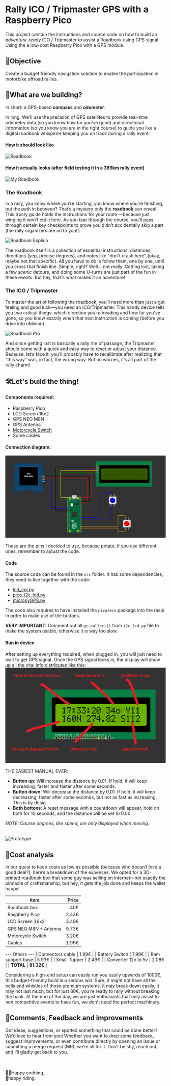 # Rally ICO / Tripmaster GPS with a Raspberry Pico

This project contain the instructions and source code on how to build an *adventure-ready* ICO / Tripmaster to assist a Roadbook using GPS signal. Using the a low-cost Raspberry Pico with a GPS module.

## 🎯Objective  
Create a budget friendly navigation solution to enable the participation in motorbike offroad rallies.

## 🧭What are we building?
In short: a GPS-based **compass** and **odometer**.

In long: We'll use the precision of GPS satellites to provide real-time odometry data (so you know how far you've gone) and directional information (so you know you are in the right course) to guide you like a digital roadbook whisperer keeping you on track during a rally event.

#### How it should look like

![Roadbook](https://c8.alamy.com/comp/2F3BXC4/ambiance-roadbook-during-stage-10-of-the-dakar-2020-between-haradh-and-shubaytah-608-km-ss-534-km-in-saudi-arabia-on-january-15-2020-photo-francois-flamand-dppi-2F3BXC4.jpg)

#### How it actually looks (after field testing it in a 389km rally event)
![My Roadbook](img/my-roadbook.JPG)

### The Roadbook
In a rally, you know where you’re starting, you know where you’re finishing, but the path in between? That’s a mystery only the **roadbook** can reveal. This trusty guide holds the instructions for your route —because just winging it won’t cut it here. As you tear through the course, you’ll pass through certain key checkpoints to prove you didn’t accidentally skip a part (the rally organizers are on to you!).

![Roadbook Explain](https://thumb.ac-illust.com/bc/bcc5f61e5c3ea98060a2d641318a1fcd_t.jpeg)

The roadbook itself is a collection of essential instructions: distances, directions (yep, precise degrees), and notes like "don't crash here" (okay, maybe not that specific). All you have to do is follow them, one by one, until you cross that finish line. Simple, right? Well... not really. Getting lost, taking a few *scenic* detours, and doing some U-turns are just part of the fun in these events. But hey, that's what makes it an adventure!

### The ICO / Tripmaster
To master the art of following the roadbook, you’ll need more than just a gut feeling and good luck—you need an ICO/Tripmaster. This handy device tells you two critical things: which direction you’re heading and how far you've gone, so you know exactly when that next instruction is coming (before you drive into oblivion).

![Roadbook Pro](https://c8.alamy.com/comp/2F3B717/roadbook-on-a-bike-during-the-dakar-2019-stage-1-lima-to-pisco-peru-on-january-7-photo-florent-gooden-dppi-2F3B717.jpg)

And since getting lost is basically a rally rite of passage, the Tripmaster should come with a quick and easy way to reset or adjust your distance. Because, let’s face it, you’ll probably have to recalibrate after realizing that "this way" was, in fact, the wrong way. But no worries, it’s all part of the rally charm!

## 🛠️Let's build the thing!

#### Components required:
 - Raspberry Pico           
 - LCD Screen 16x2          
 - GPS NEO M8N              
 - GPS Antenna        
 - [Motorcycle Switch](img/switch.png)
 - Some cables

#### Connection diagram:

![Connection Schema](img/schema.png)

These are the pins I decided to use, because potato, if you use different ones, remember to ajdust the code.

#### Code

The source code can be found in the `src` folder. It has some dependencies, they need to live together with the code:
 - [lcd_api.py](https://github.com/oguzhanbaser/picoWorkspace/blob/master/pico-w-telegram/lcd_api.py)
 - [pico_i2c_lcd.py](https://github.com/oguzhanbaser/picoWorkspace/blob/master/pico-w-telegram/i2c_lcd.py)
 - [micropyGPS.py](https://github.com/inmcm/micropyGPS/blob/master/micropyGPS.py)

The code also requires to have installed the `picozero` package into the raspi in order to make use of the buttons.

**VERY IMPORTANT:** Comment out all `gc.collect()` from `i2c_lcd.py` file to make the system usable, otherwise it is way too slow.

#### Run in device
After setting up everything required, when plugged in, you will just need to wait to get GPS signal. Once the GPS signal locks in, the display will show up all the vital info distributed like this:
![Screen](img/screen.png)

THE EASIEST MANUAL EVER:
- **Button up**: Will increase the distance by 0.01. If hold, it will keep increasing, faster and faster after some seconds. 
- **Button down**: Will decrease the distance by 0.01. If hold, it will keep decreasing, faster after some seconds, but not as fast as increasing. This is by desig.
- **Both bottons**: A reset message with a countdown will appear, hold on both for 10 seconds, and the distance will be set to 0.00 



*NOTE: Course degrees, like speed, are only displayed when moving.*
<br>
<br>

![Prototype](img/prototype.JPG)



## 💸Cost analysis
In our quest to keep costs as low as possible (because who doesn’t love a good deal?), here’s a breakdown of the expenses. We opted for a 3D-printed roadbook box that some guy was selling on internet—not exactly the pinnacle of craftsmanship, but hey, it gets the job done and keeps the wallet happy!

| Item | Price |
|---|---:|
| Roadbook box | 40€ |
| Raspberry Pico | 2.43€ |
| LCD Screen 16x2 | 3.49€ |
| GPS NEO M8N + Antenna | 9.73€ |
| Motorcycle Switch | 3.20€ |
| Cables | 1.99€ |
--- Others ---
| Connectors cable | 1.99€ |
| Battery Switch | 7.99€ |
| Ram support base | 5.93€ |
| Small Tupper | 2.49€ |
| Converter 12v to 5v | 2.08€ |
| **TOTAL** | **81.32€** |

Considering a high-end setup can easily run you easily upwards of 1000€, this budget-friendly build is a serious win. Sure, it might not have all the bells and whistles of those premium systems, it may break down easily, it may not last much, but for just 80€, you’re ready to rally without breaking the bank. At the end of the day, we are just enthusiasts that only assist to non competitive events to have fun, we don't need the perfect machinery.


## 🙏Comments, Feedback and improvements
Got ideas, suggestions, or spotted something that could be done better? We’d love to hear from you! Whether you want to drop some feedback, suggest improvements, or even contribute directly by opening an issue or submitting a merge request (MR), we’re all for it. Don’t be shy, reach out, and I’ll gladly get back to you.
<br>
<br>
<br>

👨‍💻Happy codning,<br>
🛵happy riding.